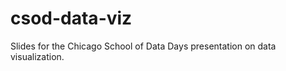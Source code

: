 csod-data-viz
=============

Slides for the Chicago School of Data Days presentation on data visualization.
